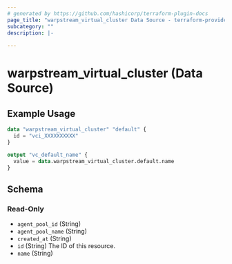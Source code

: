 ```yaml
---
# generated by https://github.com/hashicorp/terraform-plugin-docs
page_title: "warpstream_virtual_cluster Data Source - terraform-provider-warpstream"
subcategory: ""
description: |-
  
---
```


# warpstream_virtual_cluster (Data Source)



## Example Usage

```terraform
data "warpstream_virtual_cluster" "default" {
  id = "vci_XXXXXXXXXX"
}

output "vc_default_name" {
  value = data.warpstream_virtual_cluster.default.name
}
```

<!-- schema generated by tfplugindocs -->
## Schema

### Read-Only

- `agent_pool_id` (String)
- `agent_pool_name` (String)
- `created_at` (String)
- `id` (String) The ID of this resource.
- `name` (String)
